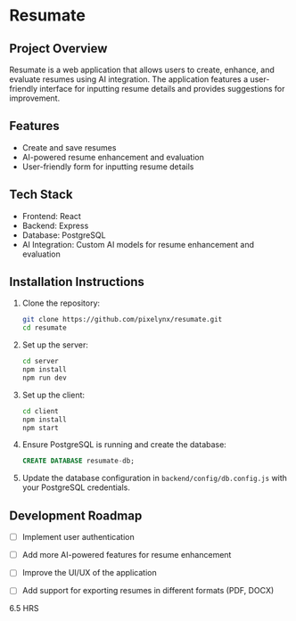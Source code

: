 # Resumate

## Project Overview
Resumate is a web application that allows users to create, enhance, and evaluate resumes using AI integration. The application features a user-friendly interface for inputting resume details and provides suggestions for improvement.

## Features
- Create and save resumes
- AI-powered resume enhancement and evaluation
- User-friendly form for inputting resume details

## Tech Stack
- Frontend: React
- Backend: Express
- Database: PostgreSQL
- AI Integration: Custom AI models for resume enhancement and evaluation

## Installation Instructions
1. Clone the repository:
   ```bash
   git clone https://github.com/pixelynx/resumate.git
   cd resumate
   ```

2. Set up the server:
   ```bash
   cd server
   npm install
   npm run dev
   ```

3. Set up the client:
   ```bash
   cd client
   npm install
   npm start
   ```

4. Ensure PostgreSQL is running and create the database:
   ```sql
   CREATE DATABASE resumate-db;
   ```

5. Update the database configuration in `backend/config/db.config.js` with your PostgreSQL credentials.

## Development Roadmap
- [ ] Implement user authentication
- [ ] Add more AI-powered features for resume enhancement
- [ ] Improve the UI/UX of the application
- [ ] Add support for exporting resumes in different formats (PDF, DOCX)


6.5 HRS 